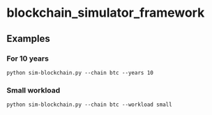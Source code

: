 # blockchain_simulator_framework

## Examples
### For 10 years
```
python sim-blockchain.py --chain btc --years 10
```

### Small workload
```
python sim-blockchain.py --chain btc --workload small
```